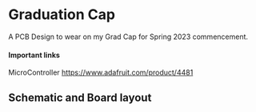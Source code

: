 # Graduation Cap
A PCB Design to wear on my Grad Cap for Spring 2023 commencement.

#### Important links

MicroController
https://www.adafruit.com/product/4481

## Schematic and Board layout


